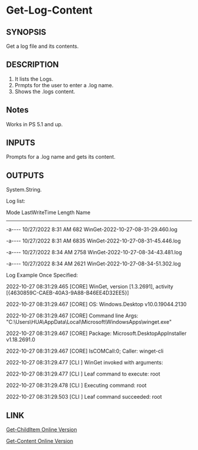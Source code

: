 # Get-Log-Content

## SYNOPSIS

Get a log file and its contents.

## DESCRIPTION

1. It lists the Logs.
2. Prmpts for the user to enter a .log name.
3. Shows the .logs content.

## Notes

Works in PS 5.1 and up.

## INPUTS

Prompts for a .log name and gets its content.

## OUTPUTS

System.String.

Log list:

Mode                 LastWriteTime         Length Name

---

-a----        10/27/2022   8:31 AM            682 WinGet-2022-10-27-08-31-29.460.log

-a----        10/27/2022   8:31 AM           6835 WinGet-2022-10-27-08-31-45.446.log

-a----        10/27/2022   8:34 AM           2758 WinGet-2022-10-27-08-34-43.481.log

-a----        10/27/2022   8:34 AM           2621 WinGet-2022-10-27-08-34-51.302.log

Log Example Once Specified:

2022-10-27 08:31:29.465 [CORE] WinGet, version [1.3.2691], activity [{4630859C-CAEB-40A3-9A88-B46EE4D32EE5}]

2022-10-27 08:31:29.467 [CORE] OS: Windows.Desktop v10.0.19044.2130

2022-10-27 08:31:29.467 [CORE] Command line Args: "C:\Users\HUA\AppData\Local\Microsoft\WindowsApps\winget.exe"

2022-10-27 08:31:29.467 [CORE] Package: Microsoft.DesktopAppInstaller v1.18.2691.0

2022-10-27 08:31:29.467 [CORE] IsCOMCall:0; Caller: winget-cli

2022-10-27 08:31:29.477 [CLI ] WinGet invoked with arguments:

2022-10-27 08:31:29.477 [CLI ] Leaf command to execute: root

2022-10-27 08:31:29.478 [CLI ] Executing command: root

2022-10-27 08:31:29.503 [CLI ] Leaf command succeeded: root

## LINK

[Get-ChildItem Online Version](https://learn.microsoft.com/en-us/powershell/module/microsoft.powershell.management/get-childitem?view=powershell-7.2)

[Get-Content Online Version](https://learn.microsoft.com/en-us/powershell/module/microsoft.powershell.management/get-content?view=powershell-7.2)
